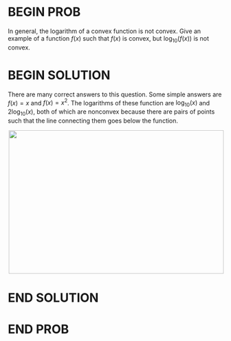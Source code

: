 # BEGIN PROB

In general, the logarithm of a convex function is not convex. Give an example of a function $f(x)$ such that $f(x)$ is convex, but $\log_{10}(f(x))$ is not convex.

# BEGIN SOLUTION

There are many correct answers to this question. Some simple answers are $f(x) = x$ and $f(x) = x^2$. The logarithms of these function are $\log_{10}(x)$ and $2\log_{10}(x)$, both of which are nonconvex because there are pairs of points such that the line connecting them goes below the function.

<center><img src="../assets/images/disc11/log.png" width="500" height="333"></center>

# END SOLUTION

# END PROB
